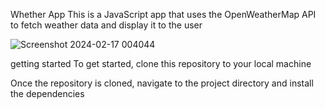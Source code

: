 Whether App
This is a JavaScript app that uses the OpenWeatherMap API to fetch weather data and display it to the user

![Screenshot 2024-02-17 004044](https://github.com/shinajlpt/whether-app/assets/93591934/e6ec7237-666b-4e90-afbc-693c3c0e15f9)


getting started
To get started, clone this repository to your local machine

Once the repository is cloned, navigate to the project directory and install the dependencies 
